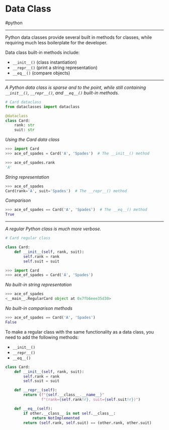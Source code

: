 # Data Class
#python 

---

Python data classes provide several built in methods for classes, while requiring much less boilerplate for the developer.

Data class built-in methods include:

- `__init__()` (class instantiation)
- `__repr__()` (print a string representation)
- `__eq__()` (compare objects)

---

*A Python data class is sparse and to the point, while still containing `__init__()`, `__repr__()`, and `__eq__()` built-in methods.*

```Python
# Card dataclass
from dataclasses import dataclass

@dataclass
class Card:
	rank: str
	suit: str
```

*Using the Card data class*

```Python
>>> import Card
>>> ace_of_spades = Card('A', 'Spades')  # The __init__() method
```

```Python
>>> ace_of_spades.rank
'A'
```

*String representation*
```Python
>>> ace_of_spades
Card(rank='A', suit='Spades')  # The __repr__() method
```

*Comparison*
```Python
>>> ace_of_spades == Card('A', 'Spades')  # The __eq__() method
True
```

---

*A regular Python class is much more verbose.*

```Python
# Card regular class

class Card:
	def __init__(self, rank, suit):
		self.rank = rank
		self.suit = suit
```

```Python
>>> import Card
>>> ace_of_spades = Card('A', 'Spades')
```

*No built-in string representation*
```Python
>>> ace_of_spades
<__main__.RegularCard object at 0x7fb6eee35d30>
```

*No built-in comparison methods*
```Python
>>> ace_of_spades == Card('A', 'Spades')
False
```

To make a regular class with the same functionality as a data class, you need to add the following methods:

- `__init__()`
- `__repr__()`
- `__eq__()`

```Python
class Card:
	def __init__(self, rank, suit):
		self.rank = rank
		self.suit = suit

	def __repr__(self):
		return (f"{self.__class__.__name__}"
			    f"(rank={self.rank!r}, suit={self.suit!r})")

	def __eq__(self):
		if other.__class__ is not self.__class__:
			return NotImplemented
		return (self.rank, self.suit) == (other.rank, other.suit)
```